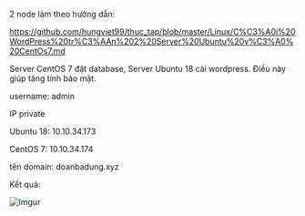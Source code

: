 2 node làm theo hướng dẫn:

https://github.com/hungviet99/thuc_tap/blob/master/Linux/C%C3%A0i%20WordPress%20tr%C3%AAn%202%20Server%20Ubuntu%20v%C3%A0%20CentOs7.md

Server CentOS 7 đặt database, Server Ubuntu 18 cài wordpress. Điều này giúp tăng tính bảo mật.

username: admin

IP private

Ubuntu 18: 10.10.34.173

CentOS 7: 10.10.34.174

tên domain: doanbadung.xyz

Kết quả:

![Imgur](https://i.imgur.com/aKJRpIF.png)